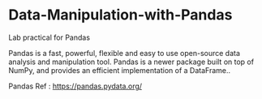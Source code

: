 # Data-Manipulation-with-Pandas
Lab practical for Pandas

Pandas is a fast, powerful, flexible and easy to use open-source data analysis and manipulation tool. Pandas is a newer package built on top of NumPy, and provides an efficient implementation of a DataFrame..

Pandas Ref : https://pandas.pydata.org/

